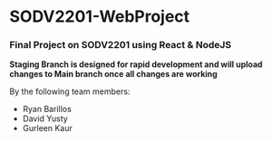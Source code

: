 # SODV2201-WebProject
### Final Project on SODV2201 using React &amp; NodeJS

**Staging Branch is designed for rapid development and will upload changes to Main branch once all changes are working**

By the following team members:
- Ryan Barillos
- David Yusty
- Gurleen Kaur
